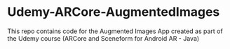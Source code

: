 # Udemy-ARCore-AugmentedImages
This repo contains code for the Augmented Images App created as part of the Udemy course (ARCore and Sceneform for Android AR - Java)
